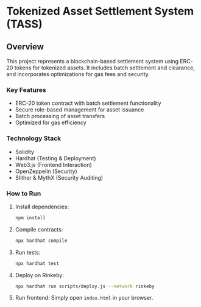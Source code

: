 # Tokenized Asset Settlement System (TASS)

## Overview
This project represents a blockchain-based settlement system using ERC-20 tokens for tokenized assets. It includes batch settlement and clearance, and incorporates optimizations for gas fees and security.

### Key Features
- ERC-20 token contract with batch settlement functionality
- Secure role-based management for asset issuance
- Batch processing of asset transfers
- Optimized for gas efficiency

### Technology Stack
- Solidity
- Hardhat (Testing & Deployment)
- Web3.js (Frontend Interaction)
- OpenZeppelin (Security)
- Slither & MythX (Security Auditing)

### How to Run
1. Install dependencies:
    ```bash
    npm install
    ```

2. Compile contracts:
    ```bash
    npx hardhat compile
    ```

3. Run tests:
    ```bash
    npx hardhat test
    ```

4. Deploy on Rinkeby:
    ```bash
    npx hardhat run scripts/deploy.js --network rinkeby
    ```

5. Run frontend:
   Simply open `index.html` in your browser.
